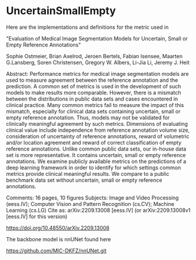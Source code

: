 # UncertainSmallEmpty

Here are the implementations and definitions for the metric used in 

"Evaluation of Medical Image Segmentation Models for Uncertain, Small or Empty Reference Annotations"

Sophie Ostmeier, Brian Axelrod, Jeroen Bertels, Fabian Isensee, Maarten G.Lansberg, Soren Christensen, Gregory W. Albers, Li-Jia Li, Jeremy J. Heit

Abstract:
Performance metrics for medical image segmentation models are used to measure agreement between the reference annotation and the prediction. A common set of metrics is used in the development of such models to make results more comparable. However, there is a mismatch between the distributions in public data sets and cases encountered in clinical practice. Many common metrics fail to measure the impact of this mismatch, especially for clinical data sets containing uncertain, small or empty reference annotation. Thus, models may not be validated for clinically meaningful agreement by such metrics. Dimensions of evaluating clinical value include independence from reference annotation volume size, consideration of uncertainty of reference annotations, reward of volumetric and/or location agreement and reward of correct classification of empty reference annotations. Unlike common public data sets, our in-house data set is more representative. It contains uncertain, small or empty reference annotations. We examine publicly available metrics on the predictions of a deep learning framework in order to identify for which settings common metrics provide clinical meaningful results. We compare to a public benchmark data set without uncertain, small or empty reference annotations.

Comments:	16 pages, 10 figures
Subjects:	Image and Video Processing (eess.IV); Computer Vision and Pattern Recognition (cs.CV); Machine Learning (cs.LG)
Cite as:	arXiv:2209.13008 [eess.IV]
 	(or arXiv:2209.13008v1 [eess.IV] for this version)
 
https://doi.org/10.48550/arXiv.2209.13008

The backbone model is nnUNet found here

https://github.com/MIC-DKFZ/nnUNet.git
